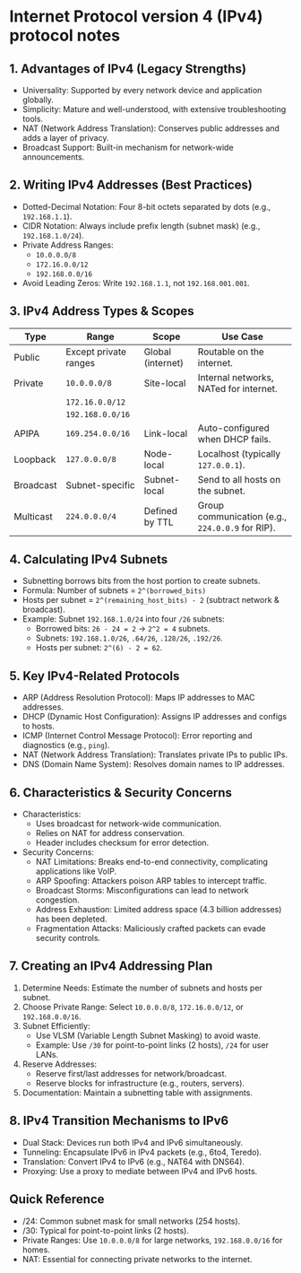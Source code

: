 # Internet Protocol version 4 (IPv4) protocol notes

## 1. Advantages of IPv4 (Legacy Strengths)
- Universality: Supported by every network device and application globally.
- Simplicity: Mature and well-understood, with extensive troubleshooting tools.
- NAT (Network Address Translation): Conserves public addresses and adds a layer of privacy.
- Broadcast Support: Built-in mechanism for network-wide announcements.

## 2. Writing IPv4 Addresses (Best Practices)
- Dotted-Decimal Notation: Four 8-bit octets separated by dots (e.g., `192.168.1.1`).
- CIDR Notation: Always include prefix length (subnet mask) (e.g., `192.168.1.0/24`).
- Private Address Ranges:
  - `10.0.0.0/8`
  - `172.16.0.0/12`
  - `192.168.0.0/16`
- Avoid Leading Zeros: Write `192.168.1.1`, not `192.168.001.001`.

## 3. IPv4 Address Types & Scopes
| Type      | Range                 | Scope             | Use Case                                         |
|-----------|-----------------------|-------------------|--------------------------------------------------|
| Public    | Except private ranges | Global (internet) | Routable on the internet.                        |
| Private   | `10.0.0.0/8`          | Site-local        | Internal networks, NATed for internet.           |
|           | `172.16.0.0/12`       |                   |                                                  |
|           | `192.168.0.0/16`      |                   |                                                  |
| APIPA     | `169.254.0.0/16`      | Link-local        | Auto-configured when DHCP fails.                 |
| Loopback  | `127.0.0.0/8`         | Node-local        | Localhost (typically `127.0.0.1`).               |
| Broadcast | Subnet-specific       | Subnet-local      | Send to all hosts on the subnet.                 |
| Multicast | `224.0.0.0/4`         | Defined by TTL    | Group communication (e.g., `224.0.0.9` for RIP). |

## 4. Calculating IPv4 Subnets
- Subnetting borrows bits from the host portion to create subnets.
- Formula: Number of subnets = `2^(borrowed_bits)`
- Hosts per subnet = `2^(remaining_host_bits) - 2` (subtract network & broadcast).
- Example: Subnet `192.168.1.0/24` into four `/26` subnets:
  - Borrowed bits: `26 - 24 = 2` → `2^2 = 4` subnets.
  - Subnets: `192.168.1.0/26`, `.64/26`, `.128/26`, `.192/26`.
  - Hosts per subnet: `2^(6) - 2 = 62`.

## 5. Key IPv4-Related Protocols
- ARP (Address Resolution Protocol): Maps IP addresses to MAC addresses.
- DHCP (Dynamic Host Configuration): Assigns IP addresses and configs to hosts.
- ICMP (Internet Control Message Protocol): Error reporting and diagnostics (e.g., `ping`).
- NAT (Network Address Translation): Translates private IPs to public IPs.
- DNS (Domain Name System): Resolves domain names to IP addresses.

## 6. Characteristics & Security Concerns
- Characteristics:  
  - Uses broadcast for network-wide communication.  
  - Relies on NAT for address conservation.  
  - Header includes checksum for error detection.  
- Security Concerns:  
  - NAT Limitations: Breaks end-to-end connectivity, complicating applications like VoIP.  
  - ARP Spoofing: Attackers poison ARP tables to intercept traffic.  
  - Broadcast Storms: Misconfigurations can lead to network congestion.  
  - Address Exhaustion: Limited address space (4.3 billion addresses) has been depleted.  
  - Fragmentation Attacks: Maliciously crafted packets can evade security controls.  

## 7. Creating an IPv4 Addressing Plan
1. Determine Needs: Estimate the number of subnets and hosts per subnet.
2. Choose Private Range: Select `10.0.0.0/8`, `172.16.0.0/12`, or `192.168.0.0/16`.
3. Subnet Efficiently:  
   - Use VLSM (Variable Length Subnet Masking) to avoid waste.  
   - Example: Use `/30` for point-to-point links (2 hosts), `/24` for user LANs.
4. Reserve Addresses:  
   - Reserve first/last addresses for network/broadcast.  
   - Reserve blocks for infrastructure (e.g., routers, servers).
5. Documentation: Maintain a subnetting table with assignments.

## 8. IPv4 Transition Mechanisms to IPv6
- Dual Stack: Devices run both IPv4 and IPv6 simultaneously.
- Tunneling: Encapsulate IPv6 in IPv4 packets (e.g., 6to4, Teredo).
- Translation: Convert IPv4 to IPv6 (e.g., NAT64 with DNS64).
- Proxying: Use a proxy to mediate between IPv4 and IPv6 hosts.

## Quick Reference

- /24: Common subnet mask for small networks (254 hosts).
- /30: Typical for point-to-point links (2 hosts).
- Private Ranges: Use `10.0.0.0/8` for large networks, `192.168.0.0/16` for homes.
- NAT: Essential for connecting private networks to the internet.
